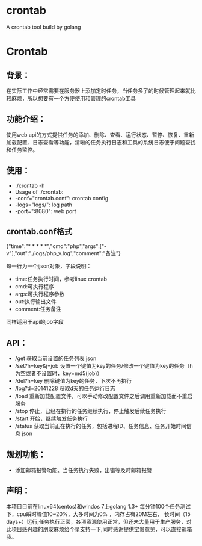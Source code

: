 crontab
=======

A crontab tool build by golang

# Crontab

## 背景：
       
在实际工作中经常需要在服务器上添加定时任务，当任务多了的时候管理起来就比较麻烦，所以想要有一个方便使用和管理的crontab工具

## 功能介绍：
       
使用web api的方式提供任务的添加、删除、查看、运行状态、暂停、恢复、重新加载配置、日志查看等功能，清晰的任务执行日志和工具的系统日志便于问题查找和任务监控。

## 使用：

* ./crontab -h
* Usage of ./crontab:
* -conf="crontab.conf": crontab config
* -logs="logs/": log path
* -port=":8080": web port

## crontab.conf格式

{"time":"* * * * *","cmd":"php","args":["-v"],"out":"./logs/php_v.log","comment":"备注"}

每一行为一个jjson对象，字段说明：
* time:任务执行时间，参考linux crontab
* cmd:可执行程序
* args:可执行程序参数
* out:执行输出文件
* comment:任务备注

同样适用于api的job字段

## API：

* /get             获取当前设置的任务列表  json
* /set?h=key&j=job 设置一个键值为key的任务/修改一个键值为key的任务（h为空或者不设置时，key=md5(job)）
* /del?h=key       删除键值为key的任务，下次不再执行
* /log?d=20141228  获取d天的任务运行日志
* /load            重新加载配置文件，可以手动修改配置文件之后调用重新加载而不重启服务
* /stop            停止，已经在执行的任务继续执行，停止触发后续任务执行
* /start           开始，继续触发任务执行
* /status          获取当前正在执行的任务，包括进程ID、任务信息、任务开始时间信息  json

## 规划功能：

* 添加邮箱报警功能、当任务执行失败，出错等及时邮箱报警

## 声明：
本项目目前在linux64(centos)和windos 7上golang 1.3+ 每分钟100个任务测试下，cpu瞬时峰值10~20%，大多时间为0% ，内存占有20M左右， 长时间（15 days+）运行,任务执行正常，各项资源使用正常，但还未大量用于生产服务，对此项目感兴趣的朋友麻烦给个星支持一下,同时感谢提供宝贵意见，可以直接邮箱我。
